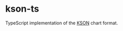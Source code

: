 # kson-ts

TypeScript implementation of the [KSON](https://github.com/kshootmania/ksm-chart-format/blob/master/kson_format.md) chart format.